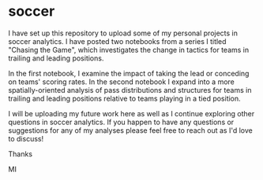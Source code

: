 # soccer

I have set up this repository to upload some of my personal projects in soccer analytics. I have posted two notebooks from a series I titled "Chasing the Game", which investigates
the change in tactics for teams in trailing and leading positions.

In the first notebook, I examine the impact of taking the lead or conceding on teams' scoring rates. In the second notebook I expand into a more spatially-oriented analysis
of pass distributions and structures for teams in trailing and leading positions relative to teams playing in a tied position.

I will be uploading my future work here as well as I continue exploring other questions in soccer analytics. If you happen to have any questions or suggestions for any of my
analyses please feel free to reach out as I'd love to discuss!

Thanks

MI
